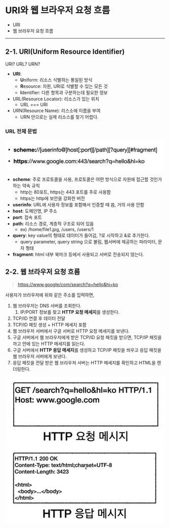 # URI와 웹 브라우저 요청 흐름

- URI
- 웹 브라우저 요청 흐름

* * *

## 2-1. URI(Uniform Resource Identifier)

URI? URL? URN?

- **URI**:
  - **U**niform: 리소스 식별하는 통일된 방식
  - **R**esource: 자원, URI로 식별할 수 있는 모든 것
  - **I**dentifier: 다른 항목과 구분하는데 필요한 정보
- URL(Resource Locator): 리소스가 있는 위치
  - URL === URI
- URN(Resource Name): 리스소에 이름을 부여
  - URN 만으로는 실제 리소스를 찾기 어렵다.

### URL 전체 문법

![URL](./images/2-1-1.png)

- **scheme**: 주로 프로토콜을 사용, 프로토콜은 어떤 방식으로 자원에 접근할 것인가 하는 약속 규칙
  - http는 80포트, https는 443 포트를 주로 사용함 
  - https는 http에 보안을 강화한 버전 
- **userinfo**: URL에 사용자 정보를 포함해서 인증할 때 씀, 거의 사용 안함
- **host**: 도메인명, IP 주소
- **port**: 접속 포트
- **path**: 리소스 경로, 계층적 구조로 되어 있음
  - ex) /home/file1.jpg, /users, /users/1 
- **query**: key value의 형태로 데이터가 들어감, ?로 시작하고 &로 추가한다.
  - query parameter, query string 으로 불림, 웹서버에 제공하는 파라미터, 문자 형태
- **fragment**: html 내부 북마크 등에서 사용되고 서버로 전송되지 않는다.

## 2-2. 웹 브라우저 요청 흐름

> https://www.google/com/search?q=hello&hi=ko

사용자가 브라우저에 위와 같은 주소를 입력하면,

1. 웹 브라우저는 DNS 서버를 조회한다. 
   1. IP/PORT 정보를 찾고 **HTTP 요청 메세지**를 생성한다.
2. TCP/ID 연결 후 데이터 전달
3. TCP/ID 패킷 생성 + HTTP 메세지 포함
4. 웹 브라우저 서버에서 구글 서버로 HTTP 요청 메세지를 보낸다.
5. 구글 서버에서 웹 브라우저에게 받은 TCP/ID 요청 패킷을 받으면, TCP/IP 패킷을 까고 안에 있는 HTTP 메세지를 읽는다. 
6. 구글 서버에서 **HTTP 응답 메세지**를 생성하고 TCP/IP 패킷을 씌우고 응답 패킷을 웹 브라우저 서버에게 보낸다.
7. 응답 패킷을 전달 받은 웹 브라우저 서버는 HTTP 메세지를 확인하고 HTML을 렌더링한다. 

![HTTP 요청 메세지](./images/2-2-1.png)
![HTTP 응답 메세지](./images/2-2-2.png)
